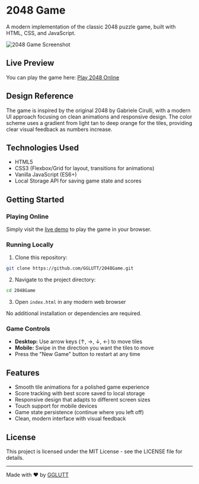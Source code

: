 # 2048 Game

A modern implementation of the classic 2048 puzzle game, built with HTML, CSS, and JavaScript.

![2048 Game Screenshot](https://i.imgur.com/zfe7eY1.png)

## Live Preview

You can play the game here: [Play 2048 Online](https://gglutt.github.io/2048Game)

## Design Reference

The game is inspired by the original 2048 by Gabriele Cirulli, with a modern UI approach focusing on clean animations and responsive design. The color scheme uses a gradient from light tan to deep orange for the tiles, providing clear visual feedback as numbers increase.

## Technologies Used

- HTML5
- CSS3 (Flexbox/Grid for layout, transitions for animations)
- Vanilla JavaScript (ES6+)
- Local Storage API for saving game state and scores

## Getting Started

### Playing Online

Simply visit the [live demo](https://gglutt.github.io/2048Game) to play the game in your browser.

### Running Locally

1. Clone this repository:
```bash
git clone https://github.com/GGLUTT/2048Game.git
```

2. Navigate to the project directory:
```bash
cd 2048Game
```

3. Open `index.html` in any modern web browser

No additional installation or dependencies are required.

### Game Controls

- **Desktop:** Use arrow keys (↑, →, ↓, ←) to move tiles
- **Mobile:** Swipe in the direction you want the tiles to move
- Press the "New Game" button to restart at any time

## Features

- Smooth tile animations for a polished game experience
- Score tracking with best score saved to local storage
- Responsive design that adapts to different screen sizes
- Touch support for mobile devices
- Game state persistence (continue where you left off)
- Clean, modern interface with visual feedback

## License

This project is licensed under the MIT License - see the LICENSE file for details.

---

Made with ❤️ by [GGLUTT](https://github.com/GGLUTT)
